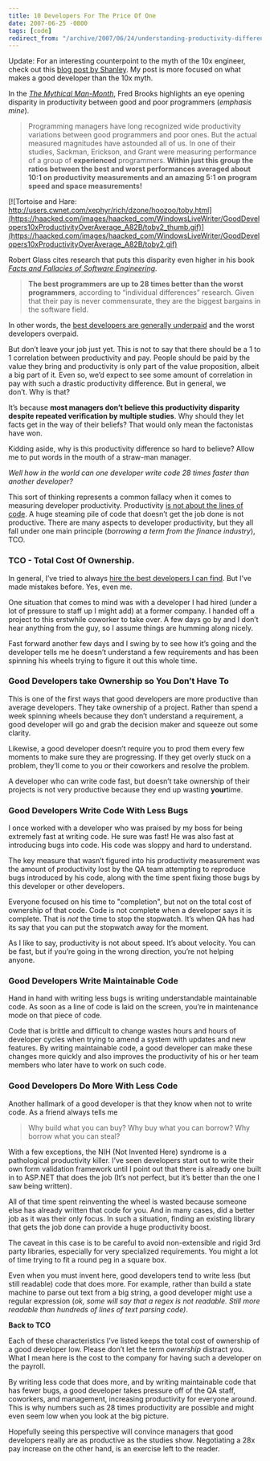 ```yaml
---
title: 10 Developers For The Price Of One
date: 2007-06-25 -0800
tags: [code]
redirect_from: "/archive/2007/06/24/understanding-productivity-differences-between-developers.aspx/"
---
```


Update: For an interesting counterpoint to the myth of the 10x engineer,
check out this [blog post by
Shanley](https://medium.com/about-work/6aedba30ecfe). My post is more
focused on what makes a good developer than the 10x myth.

In the *[The Mythical
Man-Month](http://www.amazon.com/gp/product/0201835959?ie=UTF8&tag=youvebeenhaac-20&linkCode=as2&camp=1789&creative=9325&creativeASIN=0201835959 "The Mythical Man Month")*,
Fred Brooks highlights an eye opening disparity in productivity between
good and poor programmers (*emphasis mine*).

> Programming managers have long recognized wide productivity variations
> between good programmers and poor ones. But the actual measured
> magnitudes have astounded all of us. In one of their studies, Sackman,
> Erickson, and Grant were measuring performance of a group of
> **experienced** programmers. **Within just this group the ratios
> between the best and worst performances averaged about 10:1 on
> productivity measurements and an amazing 5:1 on program speed and
> space measurements!**

[![Tortoise and Hare:
http://users.cwnet.com/xephyr/rich/dzone/hoozoo/toby.html](https://haacked.com/images/haacked_com/WindowsLiveWriter/GoodDevelopers10xProductivityOverAverage_A82B/toby2_thumb.gif)](https://haacked.com/images/haacked_com/WindowsLiveWriter/GoodDevelopers10xProductivityOverAverage_A82B/toby2.gif)

Robert Glass cites research that puts this disparity even higher in his
book *[Facts and Fallacies of Software
Engineering](http://www.amazon.com/gp/product/0321117425?ie=UTF8&tag=youvebeenhaac-20&linkCode=as2&camp=1789&creative=9325&creativeASIN=0321117425 "Facts and Fallacies")*.

> **The best programmers are up to 28 times better than the worst
> programmers**, according to “individual differences” research. Given
> that their pay is never commensurate, they are the biggest bargains in
> the software field.

In other words, the [best developers are generally
underpaid](http://codecraft.info/index.php/archives/78/ "Why great coders get paid far too little")
and the worst developers overpaid.

But don’t leave your job just yet. This is not to say that there should
be a 1 to 1 correlation between productivity and pay. People should be
paid by the value they bring and productivity is only part of the value
proposition, albeit a big part of it. Even so, we’d expect to see some
amount of correlation in pay with such a drastic productivity
difference. But in general, we don’t. Why is that?

It’s because **most managers don’t believe this productivity disparity
despite repeated verification by multiple studies**. Why should they let
facts get in the way of their beliefs? That would only mean the
factonistas have won.

Kidding aside, why is this productivity difference so hard to believe?
Allow me to put words in the mouth of a straw-man manager.

*Well how in the world can one developer write code 28 times faster than
another developer?*

This sort of thinking represents a common fallacy when it comes to
measuring developer productivity. Productivity [is not about the lines
of
code](http://www.developer.com/java/other/article.php/988641 "It’s Not About Lines Of Code").
A huge steaming pile of code that doesn’t get the job done is not
productive. There are many aspects to developer productivity, but they
all fall under one main principle (*borrowing a term from the finance
industry*), TCO.

### TCO - Total Cost Of Ownership.

In general, I’ve tried to always [hire the best developers I can
find](https://haacked.com/archive/2007/01/27/On_Hiring_Bloggers_and_Open_Source_Developers.aspx "Hiring Bloggers and open Source Developers").
But I’ve made mistakes before. Yes, even me.

One situation that comes to mind was with a developer I had hired (under
a lot of pressure to staff up I might add) at a former company. I handed
off a project to this erstwhile coworker to take over. A few days go by
and I don’t hear anything from the guy, so I assume things are humming
along nicely.

Fast forward another few days and I swing by to see how it’s going and
the developer tells me he doesn’t understand a few requirements and has
been spinning his wheels trying to figure it out this whole time.

### Good Developers take Ownership so You Don’t Have To

This is one of the first ways that good developers are more productive
than average developers. They take ownership of a project. Rather than
spend a week spinning wheels because they don’t understand a
requirement, a good developer will go and grab the decision maker and
squeeze out some clarity.

Likewise, a good developer doesn’t require you to prod them every few
moments to make sure they are progressing. If they get overly stuck on a
problem, they’ll come to you or their coworkers and resolve the problem.

A developer who can write code fast, but doesn’t take ownership of their
projects is not very productive because they end up wasting
**your**time.

### Good Developers Write Code With Less Bugs

I once worked with a developer who was praised by my boss for being
extremely fast at writing code. He sure was fast! He was also fast at
introducing bugs into code. His code was sloppy and hard to understand.

The key measure that wasn’t figured into his productivity measurement
was the amount of productivity lost by the QA team attempting to
reproduce bugs introduced by his code, along with the time spent fixing
those bugs by this developer or other developers.

Everyone focused on his time to "completion", but not on the total cost
of ownership of that code. Code is not complete when a developer says it
is complete. That is *not* the time to stop the stopwatch. It’s when QA
has had its say that you can put the stopwatch away for the moment.

As I like to say, productivity is not about speed. It’s about velocity.
You can be fast, but if you’re going in the wrong direction, you’re not
helping anyone.

### Good Developers Write Maintainable Code

Hand in hand with writing less bugs is
writing understandable maintainable code. As soon as a line of code is
laid on the screen, you’re in maintenance mode on that piece of code.

Code that is brittle and difficult to change wastes hours and hours of
developer cycles when trying to amend a system with updates and new
features. By writing maintainable code, a good developer can make these
changes more quickly and also improves the productivity of his or her
team members who later have to work on such code.

### Good Developers Do More With Less Code

Another hallmark of a good developer is that they know when not to write
code. As a friend always tells me

> Why build what you can buy? Why buy what you can borrow? Why borrow
> what you can steal?

With a few exceptions, the NIH (Not Invented Here) syndrome is a
pathological productivity killer. I’ve seen developers start out to
write their own form validation framework until I point out that there
is already one built in to ASP.NET that does the job (It’s not perfect,
but it’s better than the one I saw being written).

All of that time spent reinventing the wheel is wasted because someone
else has already written that code for you. And in many cases, did a
better job as it was their only focus. In such a situation, finding an
existing library that gets the job done can provide a huge productivity
boost.

The caveat in this case is to be careful to avoid non-extensible and
rigid 3rd party libraries, especially for very specialized requirements.
You might a lot of time trying to fit a round peg in a square box.

Even when you must invent here, good developers tend to write less (but
still readable) code that does more. For example, rather than build a
state machine to parse out text from a big string, a good developer
might use a regular expression (*ok, some will say that a regex is not
readable. Still more readable than hundreds of lines of text parsing
code)*.

**Back to TCO**

Each of these characteristics I’ve listed keeps the total cost of
ownership of a good developer low. Please don’t let the term *ownership*
distract you. What I mean here is the cost to the company for having
such a developer on the payroll.

By writing less code that does more, and by writing maintainable code
that has fewer bugs, a good developer takes pressure off of the QA
staff, coworkers, and management, increasing productivity for everyone
around. This is why numbers such as 28 times productivity are possible
and might even seem low when you look at the big picture.

Hopefully seeing this perspective will convince managers that good
developers really are as productive as the studies show. Negotiating a
28x pay increase on the other hand, is an exercise left to the reader.

